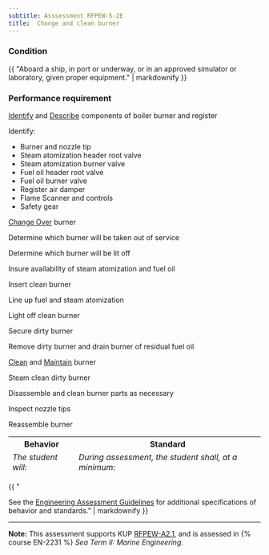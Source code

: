 ```yaml
---
subtitle: Asssessment RFPEW-5-2E
title:  Change and clean burner
---
```




### Condition

{{ "Aboard a ship, in port or underway, or in an approved simulator or laboratory, given proper equipment." | markdownify }}

### Performance requirement 

<table width='100%' class='Guidelines'>
 <thead>
 <tr>
     <th class='thirty'>Behavior</th>
     <th class='seventy'>Standard</th>
 </tr>
 <tr>
     <td><em>The student will:</em></td>
     <td><em>During assessment, the student shall, at a minimum:</em></td>
 </tr>
 </thead>
 <tbody>


<!--rowstart-->

[Identify](guidelines#identify) and [Describe](guidelines#describeequipment) components of boiler burner and register

<!--cellbreak-->

Identify:

* Burner and nozzle tip
* Steam atomization header root valve
* Steam atomization burner valve
* Fuel oil header root valve
* Fuel oil burner valve
* Register air damper
* Flame Scanner and controls
* Safety gear

<!--rowend-->


<!--rowstart-->

[Change Over](guidelines#shiftchangeover) burner

<!--cellbreak-->

Determine which burner will be taken out of service

Determine which burner will be lit off

Insure availability of steam atomization and fuel oil

Insert clean burner

Line up fuel and steam atomization

Light off clean burner

Secure dirty burner

Remove dirty burner and drain burner of residual fuel oil

<!--rowend-->


<!--rowstart-->

[Clean](guidelines#clean) and [Maintain](guidelines#maintain) burner

<!--cellbreak-->

Steam clean dirty burner

Disassemble and clean burner parts as necessary

Inspect nozzle tips

Reassemble burner

<!--rowend-->


 </tbody>
 </table>

{{ "

See the [Engineering Assessment Guidelines](guidelines) for additional specifications of behavior and standards." | markdownify }}


*****

**Note:** This assessment supports KUP [RFPEW-A2.1]({{site.baseurl}}/tables/34.html#RFPEW-A2.1), and is assessed in  {% course  EN-2231 %}  *Sea Term II: Marine Engineering*. 

